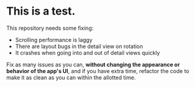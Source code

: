 # This is a test.

This repository needs some fixing:

- Scrolling performance is laggy
- There are layout bugs in the detail view on rotation
- It crashes when going into and out of detail views quickly

Fix as many issues as you can, **without changing the appearance or behavior of the app's UI**, and if you have extra time, refactor the code to make it as clean as you can within the allotted time.
